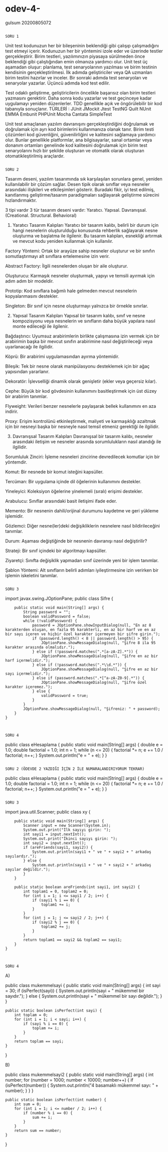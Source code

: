 # odev-4-
gulsum 20200805072


                                                                                            SORU 1
Unit test kodunuzun her bir bileşeninin beklendiği gibi çalışıp çalışmadığını test etmeyi içerir. Kodunuzun her bir yöntemini izole eder ve üzerinde testler gerçekleştirir. Birim testleri, yazılımınızın piyasaya sürülmeden önce beklendiği gibi çalıştığından emin olmanıza yardımcı olur. Unit test üç aşamadan oluşur: planlama, test senaryolarının yazılması ve birim testinin kendisinin gerçekleştirilmesi. İlk adımda geliştiriciler veya QA uzmanları birim testini hazırlar ve inceler. Bir sonraki adımda test senaryoları ve senaryolar yazarlar. Üçüncü adımda kod test edilir.

Test odaklı geliştirme, geliştiricilerin öncelikle başarısız olan birim testleri yazmasını gerektirir. Daha sonra kodu yazarlar ve test geçinceye kadar uygulamayı yeniden düzenlerler. TDD genellikle açık ve öngörülebilir bir kod tabanıyla sonuçlanır.
TÜRLERİ :
 JUnit
 JMockit
 Jtest
 TestNG
 Quilt
 NUnit
 EMMA
 Embunit
 PHPUnit
 Mocha
 Cantata
 SimpleTest

 
 Unit test amaçlanan yazılım davranışını gerçekleştirdiğini doğrulamak ve doğrulamak için ayrı kod birimlerini kullanmanıza olanak tanır. Birim testi çözümleri kod güvenliğini, güvenilirliğini ve kalitesini sağlamaya yardımcı olur. Bunlar genellikle platformlar, ana bilgisayarlar, sanal ortamlar veya donanım ortamları genelinde kod kalitesini doğrulamak için birim test senaryolarını hızlı bir şekilde oluşturan ve otomatik olarak oluşturan otomatikleştirilmiş araçlardır.


                                                                                            SORU 2

Tasarım deseni, yazılım tasarımında sık karşılaşılan sorunlara genel, yeniden kullanılabilir bir çözüm sağlar. Desen tipik olarak sınıflar veya nesneler arasındaki ilişkileri ve etkileşimleri gösterir.  Buradaki fikir, iyi test edilmiş, kanıtlanmış geliştirme/tasarım paradigmaları sağlayarak geliştirme sürecini hızlandırmaktır. 

3 tipi vardır
3 tür tasarım deseni vardır: Yaratıcı. Yapısal. Davranışsal.(Creational. Structural. Behavioral)

1. Yaratıcı Tasarım Kalıpları
Yaratıcı bir tasarım kalıbı, belirli bir durum için hangi nesnelerin oluşturulduğu konusunda rehberlik sağlayarak nesne oluşturma ve başlatma ile ilgilenir. Bu tasarım kalıpları, esnekliği artırmak ve mevcut kodu yeniden kullanmak için kullanılır.

Factory Yöntemi: Ortak bir arayüze sahip nesneler oluşturur ve bir sınıfın somutlaştırmayı alt sınıflara ertelemesine izin verir.

Abstract Factory: İlgili nesnelerden oluşan bir aile oluşturur.

Oluşturucu: Karmaşık nesneler oluşturmak, yapıyı ve temsili ayırmak için adım adım bir modeldir.

Prototip: Kod sınıflara bağımlı hale gelmeden mevcut nesnelerin kopyalanmasını destekler.

Singleton: Bir sınıf için nesne oluşturmayı yalnızca bir örnekle sınırlar.

2. Yapısal Tasarım Kalıpları
Yapısal bir tasarım kalıbı, sınıf ve nesne kompozisyonu veya nesnelerin ve sınıfların daha büyük yapılara nasıl monte edileceği ile ilgilenir.

Bağdaştırıcı: Uyumsuz arabirimlerin birlikte çalışmasına izin vermek için bir arabirimin başka bir mevcut sınıfın arabirimine nasıl değiştirileceği veya uyarlanacağı ile ilgilidir.

Köprü: Bir arabirimi uygulamasından ayırma yöntemidir.

Bileşik: Tek bir nesne olarak manipülasyonu desteklemek için bir ağaç yapısından yararlanır.

Dekoratör: İşlevselliği dinamik olarak genişletir (ekler veya geçersiz kılar).

Cephe: Büyük bir kod gövdesinin kullanımını basitleştirmek için üst düzey bir arabirim tanımlar.

Flyweight: Verileri benzer nesnelerle paylaşarak bellek kullanımını en aza indirir.

Proxy: Erişim kontrolünü etkinleştirmek, maliyeti ve karmaşıklığı azaltmak için bir nesneyi başka bir nesneyle nasıl temsil etmeniz gerektiği ile ilgilidir.

3. Davranışsal Tasarım Kalıpları
Davranışsal bir tasarım kalıbı, nesneler arasındaki iletişim ve nesneler arasında sorumlulukların nasıl atandığı ile ilgilidir.

Sorumluluk Zinciri: İşleme nesneleri zincirine devredilecek komutlar için bir yöntemdir.

Komut: Bir nesnede bir komut isteğini kapsüller.

Tercüman: Bir uygulama içinde dil öğelerinin kullanımını destekler.

Yineleyici: Koleksiyon öğelerine yinelemeli (sıralı) erişimi destekler.

Arabulucu: Sınıflar arasındaki basit iletişimi ifade eder.

Memento: Bir nesnenin dahili/orijinal durumunu kaydetme ve geri yükleme işlemidir.

Gözlemci: Diğer nesne(ler)deki değişikliklerin nesnelere nasıl bildirileceğini tanımlar.

Durum: Aşaması değiştiğinde bir nesnenin davranışı nasıl değiştirilir?

Strateji: Bir sınıf içindeki bir algoritmayı kapsüller.

Ziyaretçi: Sınıfta değişiklik yapmadan sınıf üzerinde yeni bir işlem tanımlar.

Şablon Yöntemi: Alt sınıfların belirli adımları iyileştirmesine izin verirken bir işlemin iskeletini tanımlar.

                                                                                           SORU 3
                                                                                           

import javax.swing.JOptionPane;
public class Sifre {

        public static void main(String[] args) {
            String password = "";
            boolean validPassword = false;
            while (!validPassword) {
                password = JOptionPane.showInputDialog(null, "En az 8 karakterden oluşan, en fazla 95 karakterli, en az bir harf ve en az bir sayı içeren ve hiçbir özel karakter içermeyen bir şifre girin.");
                if (password.length() < 8 || password.length() > 95) {
                    JOptionPane.showMessageDialog(null, "Şifre 8 ila 95 karakter arasında olmalıdır.");
                } else if (!password.matches(".*[a-zA-Z].*")) {
                    JOptionPane.showMessageDialog(null, "Şifre en az bir harf içermelidir.");
                } else if (!password.matches(".*\\d.*")) {
                    JOptionPane.showMessageDialog(null, "Şifre en az bir sayı içermelidir.");
                } else if (password.matches(".*[^a-zA-Z0-9].*")) {
                    JOptionPane.showMessageDialog(null, "Şifre özel karakter içeremez.");
                } else {
                    validPassword = true;
                }
            }
            JOptionPane.showMessageDialog(null, "Şifreniz: " + password);
        }
    }


                                                                                           SORU 4

public class eHesaplama {
    public static void main(String[] args) {
        double e = 1.0;
        double factorial = 1.0;
        int n = 1;
        while (n <= 20) {
            factorial *= n;
            e += 1.0 / factorial;
            n++;
        }
        System.out.println("e = " + e);
    }
}

                                                                                          SORU 2 (ÖDEVDE 2 YAZDIĞI İÇİN 2 İLE NUMARALANDIRIYORUM TEKRAR)
                                                                                          

public class eHesaplama {
    public static void main(String[] args) {
        double e = 1.0;
        double factorial = 1.0;
        int n = 1;
        while (n <= 20) {
            factorial *= n;
            e += 1.0 / factorial;
            n++;
        }
        System.out.println("e = " + e);
    }
}


                                                                                          SORU 3
 import java.util.Scanner;
public class xy {



        public static void main(String[] args) {
            Scanner input = new Scanner(System.in);
            System.out.print("İlk sayıyı girin: ");
            int sayi1 = input.nextInt();
            System.out.print("İkinci sayıyı girin: ");
            int sayi2 = input.nextInt();
            if (areFriends(sayi1, sayi2)) {
                System.out.println(sayi1 + " ve " + sayi2 + " arkadaş sayılardır.");
            } else {
                System.out.println(sayi1 + " ve " + sayi2 + " arkadaş sayılar değildir.");
            }
        }

        public static boolean areFriends(int sayi1, int sayi2) {
            int toplam1 = 0, toplam2 = 0;
            for (int i = 1; i <= sayi1 / 2; i++) {
                if (sayi1 % i == 0) {
                    toplam1 += i;
                }
            }
            for (int j = 1; j <= sayi2 / 2; j++) {
                if (sayi2 % j == 0) {
                    toplam2 += j;
                }
            }
            return toplam1 == sayi2 && toplam2 == sayi1;
        }
    }


                                                                                          SORU 4
  A)

  public class mukemmelsayi {
    public static void main(String[] args) {
        int sayi = 30;
        if (isPerfect(sayi)) {
            System.out.println(sayi + " mükemmel bir sayıdır.");
        } else {
            System.out.println(sayi + " mükemmel bir sayı değildir.");
        }
    }

    public static boolean isPerfect(int sayi) {
        int toplam = 0;
        for (int i = 1; i < sayi; i++) {
            if (sayi % i == 0) {
                toplam += i;
            }
        }
        return toplam == sayi;
    }
}


 B)

 public class mukemmelsayi2 {
    public static void main(String[] args) {
        int number;
        for (number = 1000; number < 10000; number++) {
            if (isPerfect(number)) {
                System.out.println("4 basamaklı mükemmel sayı: " + number);
            }
        }
    }

    public static boolean isPerfect(int number) {
        int sum = 0;
        for (int i = 1; i <= number / 2; i++) {
            if (number % i == 0) {
                sum += i;
            }
        }
        return sum == number;
    }
}
























































































































































